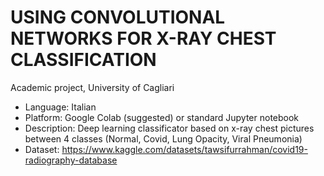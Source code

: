 # USING CONVOLUTIONAL NETWORKS FOR X-RAY CHEST CLASSIFICATION
Academic project, University of Cagliari


- Language: Italian
- Platform: Google Colab (suggested) or standard Jupyter notebook
- Description: Deep learning classificator based on x-ray chest pictures between 4 classes (Normal, Covid, Lung Opacity, Viral Pneumonia)
- Dataset: https://www.kaggle.com/datasets/tawsifurrahman/covid19-radiography-database
